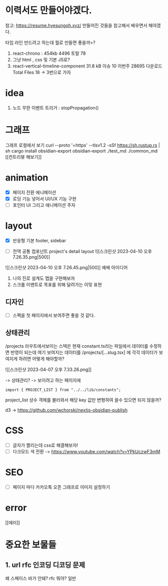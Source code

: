 
# 이력서도 만들어야겠다. 
참고: https://resume.hyesungoh.xyz/
만들어진 것들을 참고해서 배우면서 해야겠다. 

타임 라인 만드려고 하는데 뭘로 만들면 좋을까>?
1. react-chrono : 454kb  4496 토탈 78
2. 그냥 html , css 및 기본 JS로? 
3. react-vertical-timeline-component 31.8 kB 이슈 10 이번주 28695 다운로드 Total Files 18
-> 3번으로 가자 

# idea
1. 노드 무한 이벤트 트리거 : stopPropagation()
# 그래프
그래프 로컬에서 보기
curl --proto '=https' --tlsv1.2 -sSf https://sh.rustup.rs | sh
cargo install obsidian-export
obsidian-export ./test_md ./common_md
[[컨트리븃 해보기]]

# animation
- [x] 페이지 전환 에니메이션 
- [x] 로딩 기능 넣어서 UI/UX 기능 구현 
- [ ] 포인터 UI 그리고 애니메이션 주자 

# layout
- [x] 반응형 기본 footer, sidebar
 - [ ] 전역 공통 컴포넌트 project's detail layout
![[스크린샷 2023-04-10 오후 7.26.35.png|500]]


![[스크린샷 2023-04-10 오후 7.26.45.png|500]]
예배 아이디어
1. 나의 진로 설계도 맵을 구현해보자
2. 스크롤 이벤트로 목표를 위해 달려가는 이밎 표현


## 디자인
- [ ] 스펙을 첫 페이지에서 보여주면 좋을 것 같다.

## 상태관리 
/projects 라우트에서보이는 스텍은 현재 constant.ts라는 파일에서 데이터를 수정하면 반영이 되는데 여기 보여지는 데이터를 /projects/[...slug.tsx] 에 각각 데이터가 보여지게 하려면 어떻게 해야할까? 

![[스크린샷 2023-04-07 오후 7.33.26.png]]


-> 상태관리? 
-> 보이려고 하는 페이지에
```Js
import { PROJECT_LIST } from "../../lib/constants";
```

project_list 상수 객체를 불러와서 해당 key 값만 변형하여 쓸수 있으면 되지 않을까? 


d3 -> https://github.com/wchorski/nextjs-obsidian-publish



# CSS
- [ ] 글자가 짤리는데 css로 해결해보자! 
- [ ] 다크모드 색 전환  -> https://www.youtube.com/watch?v=YPkUczwF3mM

# SEO
- [ ] 페이지 마다 카카오톡 오픈 그래프로 이미지 설정하기 

# error
[[에러]]

# 중요한 보물들
## 1. url rfc 인코딩 디코딩 문제 
왜 스페이스 바가 안돼?
rfc 뭐야? 
일반 




